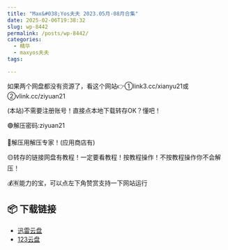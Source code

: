 ```yaml
---
title: "Max&#038;Yos夫夫 2023.05月-08月合集"
date: 2025-02-06T19:38:32
slug: wp-8442
permalink: /posts/wp-8442/
categories:
  - 精华
  - maxyos夫夫
tags:

---
```


如果两个网盘都没有资源了，看这个网站👉①link3.cc/xianyu21或②vlink.cc/ziyuan21

(本站)不需要注册账号！直接点本地下载转存OK？懂吧！

🟢解压密码:ziyuan21

🔵解压用解压专家！(应用商店有)

🟡转存的链接网盘有教程！一定要看教程！按教程操作！不按教程操作你不会解压！

💰🈶能力的宝，可以点左下角赞赏支持一下网站运行

## 📦 下载链接
- [迅雷云盘](https://blziyuan21.com/pay-download/8442?key=48935a14d4&down_id=0)
- [123云盘](https://blziyuan21.com/pay-download/8442?key=48935a14d4&down_id=1)

